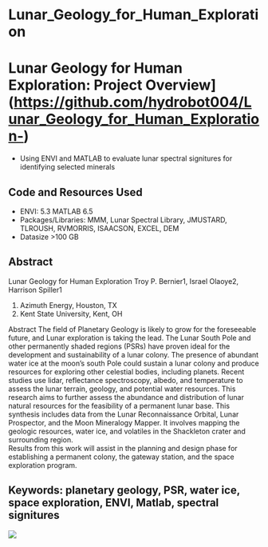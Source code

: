 # Lunar_Geology_for_Human_Exploration

# Lunar Geology for Human Exploration: Project Overview](https://github.com/hydrobot004/Lunar_Geology_for_Human_Exploration-)
* Using ENVI and MATLAB to evaluate lunar spectral signitures for identifying selected minerals

## Code and Resources Used
* ENVI: 5.3  MATLAB 6.5
* Packages/Libraries: MMM, Lunar Spectral Library, JMUSTARD, TLROUSH, RVMORRIS, ISAACSON, EXCEL, DEM
* Datasize >100 GB

## Abstract
Lunar Geology for Human Exploration
Troy P. Bernier1, Israel Olaoye2, Harrison Spiller1
1. Azimuth Energy, Houston, TX
2. Kent State University, Kent, OH

Abstract
The field of Planetary Geology is likely to grow for the foreseeable future, and Lunar exploration is taking the lead. The Lunar South Pole and other permanently shaded regions (PSRs) have proven ideal for the development and sustainability of a lunar colony. The presence of abundant water ice at the moon’s south Pole could sustain a lunar colony and produce resources for exploring other celestial bodies, including planets. Recent studies use lidar, reflectance spectroscopy, albedo, and temperature to assess the lunar terrain, geology, and potential water resources. 
This research aims to further assess the abundance and distribution of lunar natural resources for the feasibility of a permanent lunar base. This synthesis includes data from the Lunar Reconnaissance Orbital, Lunar Prospector, and the Moon Mineralogy Mapper. It involves mapping the geologic resources, water ice, and volatiles in the Shackleton crater and surrounding region.    
Results from this work will assist in the planning and design phase for establishing a permanent colony, the gateway station, and the space exploration program.


## Keywords:  planetary geology, PSR, water ice, space exploration, ENVI, Matlab, spectral signitures
![](/images/20.jpg)


